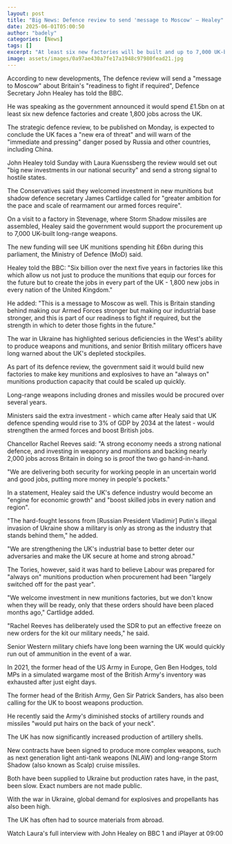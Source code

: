 ```yaml
---
layout: post
title: "Big News: Defence review to send 'message to Moscow' – Healey"
date: 2025-06-01T05:00:50
author: "badely"
categories: [News]
tags: []
excerpt: "At least six new factories will be built and up to 7,000 UK-built long-range weapons will be procured."
image: assets/images/0a97ae430a7fe17a1948c97980fead21.jpg
---
```


According to new developments, The defence review will send a "message to Moscow" about Britain's "readiness to fight if required", Defence Secretary John Healey has told the BBC.

He was speaking as the government announced it would spend £1.5bn on at least six new defence factories and create 1,800 jobs across the UK.

The strategic defence review, to be published on Monday, is expected to conclude the UK faces a "new era of threat" and will warn of the "immediate and pressing" danger posed by Russia and other countries, including China.

John Healey told Sunday with Laura Kuenssberg the review would set out "big new investments in our national security" and send a strong signal to hostile states.

The Conservatives said they welcomed investment in new munitions but shadow defence secretary James Cartlidge called for "greater ambition for the pace and scale of rearmament our armed forces require".

On a visit to a factory in Stevenage, where Storm Shadow missiles are assembled, Healey said the government would support the procurement up to 7,000 UK-built long-range weapons.

The new funding will see UK munitions spending hit £6bn during this parliament, the Ministry of Defence (MoD) said.

Healey told the BBC: "Six billion over the next five years in factories like this which allow us not just to produce the munitions that equip our forces for the future but to create the jobs in every part of the UK -  1,800 new jobs in every nation of the United Kingdom."

He added: "This is a message to Moscow as well. This is Britain standing behind making our Armed Forces stronger but making our industrial base stronger, and this is part of our readiness to fight if required, but the strength in which to deter those fights in the future."

The war in Ukraine has highlighted serious deficiencies in the West's ability to produce weapons and munitions, and senior British military officers have long warned about the UK's depleted stockpiles.

As part of its defence review, the government said it would build new factories to make key munitions and explosives to have an "always on" munitions production capacity that could be scaled up quickly.

Long-range weapons including drones and missiles would be procured over several years.

Ministers said the extra investment - which came after Healy said that UK defence spending would rise to 3% of GDP by 2034 at the latest - would strengthen the armed forces and boost British jobs.

Chancellor Rachel Reeves said: "A strong economy needs a strong national defence, and investing in weaponry and munitions and backing nearly 2,000 jobs across Britain in doing so is proof the two go hand-in-hand.

"We are delivering both security for working people in an uncertain world and good jobs, putting more money in people's pockets."

In a statement, Healey said the UK's defence industry would become an "engine for economic growth" and "boost skilled jobs in every nation and region".

"The hard-fought lessons from [Russian President Vladimir] Putin's illegal invasion of Ukraine show a military is only as strong as the industry that stands behind them," he added.

"We are strengthening the UK's industrial base to better deter our adversaries and make the UK secure at home and strong abroad."

The Tories, however, said it was hard to believe Labour was prepared for "always on" munitions production when procurement had been "largely switched off for the past year".

"We welcome investment in new munitions factories, but we don't know when they will be ready, only that these orders should have been placed months ago," Cartlidge added.

"Rachel Reeves has deliberately used the SDR to put an effective freeze on new orders for the kit our military needs," he said.

Senior Western military chiefs have long been warning the UK would quickly run out of ammunition in the event of a war.

In 2021, the former head of the US Army in Europe, Gen Ben Hodges, told MPs in a simulated wargame most of the British Army's inventory was exhausted after just eight days.

The former head of the British Army, Gen Sir Patrick Sanders, has also been calling for the UK to boost weapons production.

He recently said the Army's diminished stocks of artillery rounds and missiles "would put hairs on the back of your neck".

The UK has now significantly increased production of artillery shells.

New contracts have been signed to produce more complex weapons, such as next generation light anti-tank weapons (NLAW) and long-range Storm Shadow (also known as Scalp) cruise missiles.

Both have been supplied to Ukraine but production rates have, in the past, been slow. Exact numbers are not made public.

With the war in Ukraine, global demand for explosives and propellants has also been high.

The UK has often had to source materials from abroad.

Watch Laura's full interview with John Healey on BBC 1 and iPlayer at 09:00

